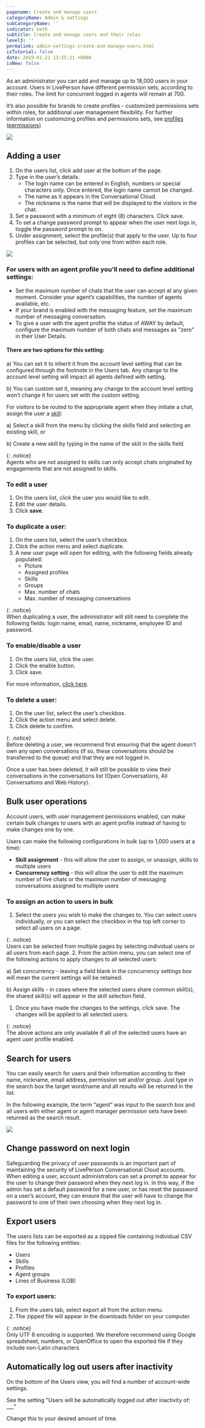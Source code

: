 ```yaml
---
pagename: Create and manage users
categoryName: Admin & settings
subCategoryName: ''
indicator: both
subtitle: Create and manage users and their roles
level3: ''
permalink: admin-settings-create-and-manage-users.html
isTutorial: false
date: 2019-01-21 13:55:21 +0000
isNew: false
---
```


As an administrator you can add and manage up to 18,000 users in your account. Users in LivePerson have different permission sets, according to their roles. The limit for concurrent logged in agents will remain at 700.

It’s also possible for brands to create profiles - customized permissions sets within roles, for additional user management flexibility. For further information on customizing profiles and permissions sets, see [profiles (permissions)](admin-settings-permissions-profiles.html)

![](//ce-sr.s3.eu-west-1.amazonaws.com/knowledge/img/create-manage-users1.png)

## Adding a user

1. On the users list, click add user at the bottom of the page.
2. Type in the user’s details.
   * The login name can be entered in English, numbers or special characters only. Once entered, the login name cannot be changed.
   * The name as it appears in the Conversational Cloud.
   * The nickname is the name that will be displayed to the visitors in the chat.
3. Set a password with a minimum of eight (8) characters. Click save.
4. To set a change password prompt to appear when the user next logs in, toggle the password prompt to on.
5. Under assignment, select the profile(s) that apply to the user. Up to four profiles can be selected, but only one from within each role.

![](//ce-sr.s3.eu-west-1.amazonaws.com/knowledge/img/create-manage-users3.png)

### For users with an agent profile you’ll need to define additional settings:

* Set the maximum number of chats that the user can accept at any given moment. Consider your agent’s capabilities, the number of agents available, etc.
* If your brand is enabled with the messaging feature, set the maximum number of messaging conversation.
* To give a user with the agent profile the status of AWAY by default, configure the maximum number of both chats and messages as "zero" in their User Details.

#### There are two options for this setting:

a) You can set it to inherit it from the account level setting that can be configured through the footnote in the Users tab. Any change to the account level setting will impact all agents defined with setting.

b) You can custom set it, meaning any change to the account level setting won’t change it for users set with the custom setting.

For visitors to be routed to the appropriate agent when they initiate a chat, assign the user a [skill](admin-settings-skills-groups-connect-visitors-to-agents-by-skills.html):

a) Select a skill from the menu by clicking the skills field and selecting an existing skill, or

b) Create a new skill by typing in the name of the skill in the skills field.

{: .notice}  
Agents who are not assigned to skills can only accept chats originated by engagements that are not assigned to skills.

### **To edit a user**

1. On the users list, click the user you would like to edit.
2. Edit the user details.
3. Click **save**.

### **To duplicate a user:**

1. On the users list, select the user’s checkbox.
2. Click the action menu and select duplicate.
3. A new user page will open for editing, with the following fields already populated:
   * Picture
   * Assigned profiles
   * Skills
   * Groups
   * Max. number of chats
   * Max. number of messaging conversations

{: .notice}  
When duplicating a user, the administrator will still need to complete the following fields: login name, email, name, nickname, employee ID and password.

### To enable/disable a user

1. On the users list, click the user.
2. Click the enable button.
3. Click save.

For more information, [click here](troubleshooting-enable-a-user.html). 

### To delete a user:

1. On the user list, select the user’s checkbox.
2. Click the action menu and select delete.
3. Click delete to confirm.

{: .notice}  
Before deleting a user, we recommend first ensuring that the agent doesn't own any open conversations (if so, these conversations should be transferred to the queue) and that they are not logged in.

Once a user has been deleted, it will still be possible to view their conversations in the conversations list (Open Conversations, All Conversations and Web History).

## Bulk user operations

Account users, with user management permissions enabled, can make certain bulk changes to users with an agent profile instead of having to make changes one by one.

Users can make the following configurations in bulk (up to 1,000 users at a time):

* **Skill assignment** - this will allow the user to assign, or unassign, skills to multiple users
* **Concurrency setting** - this will allow the user to edit the maximum number of live chats or the maximum number of messaging conversations assigned to multiple users

### To assign an action to users in bulk

1. Select the users you wish to make the changes to. You can select users individually, or you can select the checkbox in the top left corner to select all users on a page.

{: .notice}  
Users can be selected from multiple pages by selecting individual users or all users from each page.
2\. From the action menu, you can select one of the following actions to apply changes to all selected users:

a) Set concurrency - leaving a field blank in the concurrency settings box will mean the current settings will be retained.

b) Assign skills - in cases where the selected users share common skill(s), the shared skill(s) will appear in the skill selection field.

1. Once you have made the changes to the settings, click save. The changes will be applied to all selected users.

{: .notice}  
The above actions are only available if all of the selected users have an agent user profile enabled.

## Search for users

You can easily search for users and their information according to their name, nickname, email address, permission set and/or group. Just type in the search box the target word/name and all results will be returned in the list.

In the following example, the term “agent” was input to the search box and all users with either agent or agent manager permission sets have been returned as the search result.

![](//ce-sr.s3.eu-west-1.amazonaws.com/knowledge/img/create-manage-users4.png)

## Change password on next login

Safeguarding the privacy of user passwords is an important part of maintaining the security of LivePerson Conversational Cloud accounts. When editing a user, account administrators can set a prompt to appear for the user to change their password when they next log in. In this way, if the admin has set a default password for a new user, or has reset the password on a user’s account, they can ensure that the user will have to change the password to one of their own choosing when they next log in.

## Export users

The users lists can be exported as a zipped file containing individual CSV files for the following entities:

* Users
* Skills
* Profiles
* Agent groups
* Lines of Business (LOB)

### To export users:

1. From the users tab, select export all from the action menu.
2. The zipped file will appear in the downloads folder on your computer.

{: .notice}  
Only UTF 8 encoding is supported. We therefore recommend using Google spreadsheet, numbers, or OpenOffice to open the exported file if they include non-Latin characters.

## Automatically log out users after inactivity

On the bottom of the Users view, you will find a number of account-wide settings.

See the setting "Users will be automatically logged out after inactivity of: ___"

Change this to your desired amount of time.
